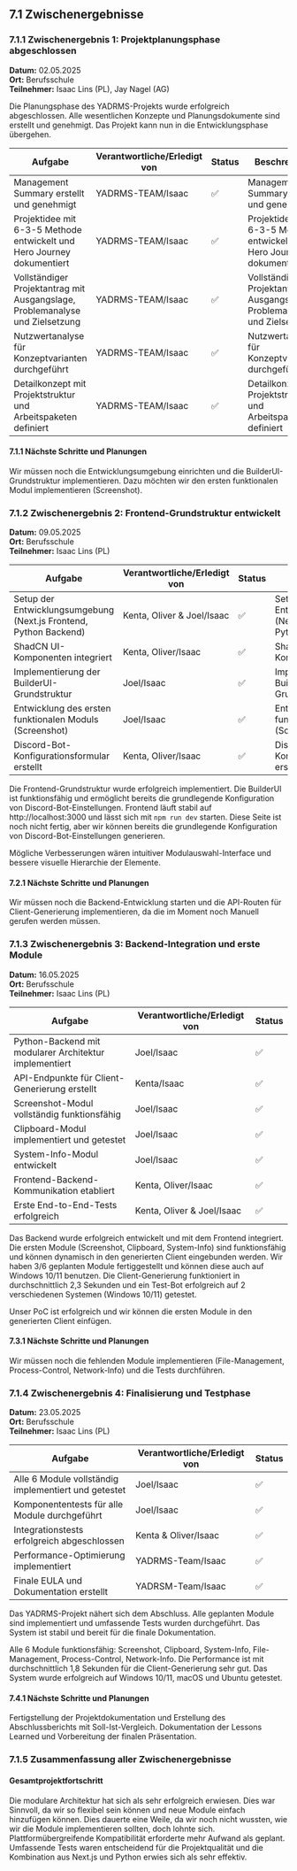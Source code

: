 ## 7.1 Zwischenergebnisse

### 7.1.1 Zwischenergebnis 1: Projektplanungsphase abgeschlossen

**Datum:** 02.05.2025  
**Ort:** Berufsschule  
**Teilnehmer:** Isaac Lins (PL), Jay Nagel (AG)

Die Planungsphase des YADRMS-Projekts wurde erfolgreich abgeschlossen. Alle wesentlichen Konzepte und Planungsdokumente sind erstellt und genehmigt. Das Projekt kann nun in die Entwicklungsphase übergehen.

| **Aufgabe**                                                                  | **Verantwortliche/Erledigt von** | **Status** | **Beschreibung**                                                             |
| ---------------------------------------------------------------------------- | -------------------------------- | ---------- | ---------------------------------------------------------------------------- |
| Management Summary erstellt und genehmigt                                    | YADRMS-TEAM/Isaac                | ✅         | Management Summary erstellt und genehmigt                                    |
| Projektidee mit 6-3-5 Methode entwickelt und Hero Journey dokumentiert       | YADRMS-TEAM/Isaac                | ✅         | Projektidee mit 6-3-5 Methode entwickelt und Hero Journey dokumentiert       |
| Vollständiger Projektantrag mit Ausgangslage, Problemanalyse und Zielsetzung | YADRMS-TEAM/Isaac                | ✅         | Vollständiger Projektantrag mit Ausgangslage, Problemanalyse und Zielsetzung |
| Nutzwertanalyse für Konzeptvarianten durchgeführt                            | YADRMS-TEAM/Isaac                | ✅         | Nutzwertanalyse für Konzeptvarianten durchgeführt                            |
| Detailkonzept mit Projektstruktur und Arbeitspaketen definiert               | YADRMS-TEAM/Isaac                | ✅         | Detailkonzept mit Projektstruktur und Arbeitspaketen definiert               |

#### 7.1.1 Nächste Schritte und Planungen

Wir müssen noch die Entwicklungsumgebung einrichten und die BuilderUI-Grundstruktur implementieren.
Dazu möchten wir den ersten funktionalen Modul implementieren (Screenshot).

### 7.1.2 Zwischenergebnis 2: Frontend-Grundstruktur entwickelt

**Datum:** 09.05.2025  
**Ort:** Berufsschule  
**Teilnehmer:** Isaac Lins (PL)

| **Aufgabe**                                                       | **Verantwortliche/Erledigt von** | **Status** | **Beschreibung**                                                  |
| ----------------------------------------------------------------- | -------------------------------- | ---------- | ----------------------------------------------------------------- |
| Setup der Entwicklungsumgebung (Next.js Frontend, Python Backend) | Kenta, Oliver & Joel/Isaac       | ✅         | Setup der Entwicklungsumgebung (Next.js Frontend, Python Backend) |
| ShadCN UI-Komponenten integriert                                  | Kenta, Oliver/Isaac              | ✅         | ShadCN UI-Komponenten integriert                                  |
| Implementierung der BuilderUI-Grundstruktur                       | Joel/Isaac                       | ✅         | Implementierung der BuilderUI-Grundstruktur                       |
| Entwicklung des ersten funktionalen Moduls (Screenshot)           | Joel/Isaac                       | ✅         | Entwicklung des ersten funktionalen Moduls (Screenshot)           |
| Discord-Bot-Konfigurationsformular erstellt                       | Kenta, Oliver/Isaac              | ✅         | Discord-Bot-Konfigurationsformular erstellt                       |

Die Frontend-Grundstruktur wurde erfolgreich implementiert. Die BuilderUI ist funktionsfähig und ermöglicht bereits die grundlegende Konfiguration von Discord-Bot-Einstellungen.
Frontend läuft stabil auf http://localhost:3000 und lässt sich mit `npm run dev` starten.
Diese Seite ist noch nicht fertig, aber wir können bereits die grundlegende Konfiguration von Discord-Bot-Einstellungen generieren.

Mögliche Verbesserungen wären intuitiver Modulauswahl-Interface und bessere visuelle Hierarchie der Elemente.

#### 7.2.1 Nächste Schritte und Planungen

Wir müssen noch die Backend-Entwicklung starten und die API-Routen für Client-Generierung implementieren, da die im Moment noch Manuell gerufen werden müssen.

### 7.1.3 Zwischenergebnis 3: Backend-Integration und erste Module

**Datum:** 16.05.2025  
**Ort:** Berufsschule  
**Teilnehmer:** Isaac Lins (PL)

| **Aufgabe**                                            | **Verantwortliche/Erledigt von** | **Status** |
| ------------------------------------------------------ | -------------------------------- | ---------- |
| Python-Backend mit modularer Architektur implementiert | Joel/Isaac                       | ✅         |
| API-Endpunkte für Client-Generierung erstellt          | Kenta/Isaac                      | ✅         |
| Screenshot-Modul vollständig funktionsfähig            | Joel/Isaac                       | ✅         |
| Clipboard-Modul implementiert und getestet             | Joel/Isaac                       | ✅         |
| System-Info-Modul entwickelt                           | Joel/Isaac                       | ✅         |
| Frontend-Backend-Kommunikation etabliert               | Kenta, Oliver/Isaac              | ✅         |
| Erste End-to-End-Tests erfolgreich                     | Kenta, Oliver & Joel/Isaac       | ✅         |

Das Backend wurde erfolgreich entwickelt und mit dem Frontend integriert. Die ersten Module (Screenshot, Clipboard, System-Info) sind funktionsfähig und können dynamisch in den generierten Client eingebunden werden.
Wir haben 3/6 geplanten Module fertiggestellt und können diese auch auf Windows 10/11 benutzen.
Die Client-Generierung funktioniert in durchschnittlich 2,3 Sekunden und ein Test-Bot erfolgreich auf 2 verschiedenen Systemen (Windows 10/11) getestet.

Unser PoC ist erfolgreich und wir können die ersten Module in den generierten Client einfügen.

#### 7.3.1 Nächste Schritte und Planungen

Wir müssen noch die fehlenden Module implementieren (File-Management, Process-Control, Network-Info) und die Tests durchführen.

### 7.1.4 Zwischenergebnis 4: Finalisierung und Testphase

**Datum:** 23.05.2025  
**Ort:** Berufsschule  
**Teilnehmer:** Isaac Lins (PL)

| **Aufgabe**                                          | **Verantwortliche/Erledigt von** | **Status** |
| ---------------------------------------------------- | -------------------------------- | ---------- |
| Alle 6 Module vollständig implementiert und getestet | Joel/Isaac                       | ✅         |
| Komponententests für alle Module durchgeführt        | Joel/Isaac                       | ✅         |
| Integrationstests erfolgreich abgeschlossen          | Kenta & Oliver/Isaac             | ✅         |
| Performance-Optimierung implementiert                | YADRMS-Team/Isaac                | ✅         |
| Finale EULA und Dokumentation erstellt               | YADRSM-Team/Isaac                | ✅         |

Das YADRMS-Projekt nähert sich dem Abschluss. Alle geplanten Module sind implementiert und umfassende Tests wurden durchgeführt. Das System ist stabil und bereit für die finale Dokumentation.

Alle 6 Module funktionsfähig: Screenshot, Clipboard, System-Info, File-Management, Process-Control, Network-Info. Die Performance ist mit durchschnittlich 1,8 Sekunden für die Client-Generierung sehr gut. Das System wurde erfolgreich auf Windows 10/11, macOS und Ubuntu getestet.

#### 7.4.1 Nächste Schritte und Planungen

Fertigstellung der Projektdokumentation und Erstellung des Abschlussberichts mit Soll-Ist-Vergleich. Dokumentation der Lessons Learned und Vorbereitung der finalen Präsentation.

### 7.1.5 Zusammenfassung aller Zwischenergebnisse

#### Gesamtprojektfortschritt

Die modulare Architektur hat sich als sehr erfolgreich erwiesen.
Dies war Sinnvoll, da wir so flexibel sein können und neue Module einfach hinzufügen können. Dies dauerte eine Weile, da wir noch nicht wussten, wie wir die Module implementieren sollten, doch lohnte sich.
Plattformübergreifende Kompatibilität erforderte mehr Aufwand als geplant.
Umfassende Tests waren entscheidend für die Projektqualität und die Kombination aus Next.js und Python erwies sich als sehr effektiv.
